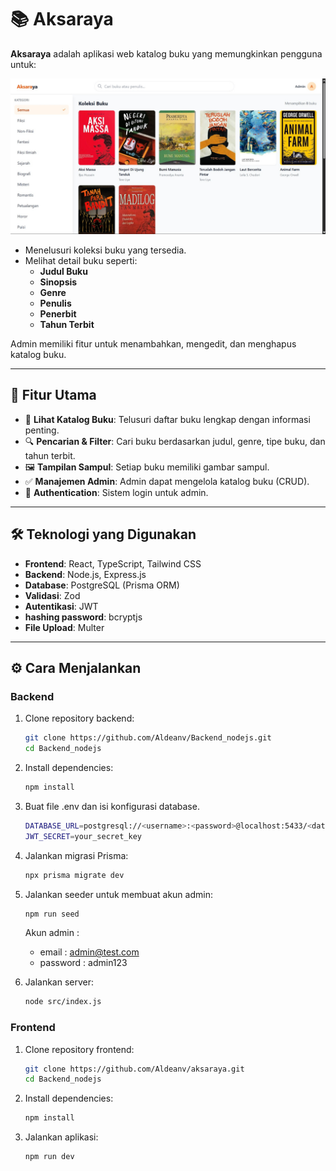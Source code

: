 # 📚 Aksaraya

**Aksaraya** adalah aplikasi web katalog buku yang memungkinkan pengguna untuk:

![Tampilan Aksaraya](public/Tampilan%20aksaraya.jpg)

- Menelusuri koleksi buku yang tersedia.
- Melihat detail buku seperti:
  - **Judul Buku**
  - **Sinopsis**
  - **Genre**
  - **Penulis**
  - **Penerbit**
  - **Tahun Terbit**

Admin memiliki fitur untuk menambahkan, mengedit, dan menghapus katalog buku.

---

## 🚀 Fitur Utama

- 📖 **Lihat Katalog Buku**: Telusuri daftar buku lengkap dengan informasi penting.
- 🔍 **Pencarian & Filter**: Cari buku berdasarkan judul, genre, tipe buku, dan tahun terbit.
- 🖼️ **Tampilan Sampul**: Setiap buku memiliki gambar sampul.
- ✅ **Manajemen Admin**: Admin dapat mengelola katalog buku (CRUD).
- 🔐 **Authentication**: Sistem login untuk admin.

---

## 🛠️ Teknologi yang Digunakan

- **Frontend**: React, TypeScript, Tailwind CSS
- **Backend**: Node.js, Express.js
- **Database**: PostgreSQL (Prisma ORM)
- **Validasi**: Zod
- **Autentikasi**: JWT
- **hashing password**: bcryptjs
- **File Upload**: Multer

---

## ⚙️ Cara Menjalankan

### Backend

1. Clone repository backend:

   ```bash
   git clone https://github.com/Aldeanv/Backend_nodejs.git
   cd Backend_nodejs
   ```

2. Install dependencies:
   ```bash
   npm install
   ```
3. Buat file .env dan isi konfigurasi database.
   ```bash
   DATABASE_URL=postgresql://<username>:<password>@localhost:5433/<database_name>
   JWT_SECRET=your_secret_key
   ```
4. Jalankan migrasi Prisma:
   ```bash
   npx prisma migrate dev
   ```
5. Jalankan seeder untuk membuat akun admin:
   ```bash
   npm run seed
   ```
   Akun admin :
   - email : admin@test.com
   - password : admin123
6. Jalankan server:
   ```bash
   node src/index.js
   ```

### Frontend

1. Clone repository frontend:
   ```bash
   git clone https://github.com/Aldeanv/aksaraya.git
   cd Backend_nodejs
   ```
2. Install dependencies:
   ```bash
   npm install
   ```
3. Jalankan aplikasi:
   ```bash
   npm run dev
   ```
